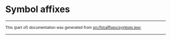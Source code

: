 
# Symbol affixes

* * *

<small>This (part of) documentation was generated from [src/fst/affixes/symbols.lexc](https://github.com/giellalt/lang-srs/blob/main/src/fst/affixes/symbols.lexc)</small>

---

